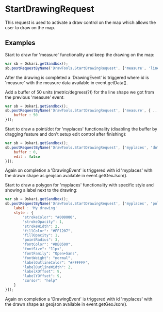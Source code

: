 # StartDrawingRequest

This request is used to activate a draw control on the map which allows the user to draw on the map.

## Examples

Start to draw for 'measure' functionality and keep the drawing on the map:
```javascript
var sb = Oskari.getSandbox();
sb.postRequestByName('DrawTools.StartDrawingRequest', ['measure', 'line']);
```

After the drawing is completed a 'DrawingEvent' is triggered where id is 'measure' with the measure data available in event.getData().

Add a buffer of 50 units (metric/degrees(?)) for the line shape we got from the previous 'measure' event:
```javascript
var sb = Oskari.getSandbox();
sb.postRequestByName('DrawTools.StartDrawingRequest', ['measure', { ... geojson from the event ...}, {
    buffer : 50
}]);
```

Start to draw a point/dot for 'myplaces' functionality (disabling the buffer by dragging feature and don't setup edit control after finishing):
```javascript
var sb = Oskari.getSandbox();
sb.postRequestByName('DrawTools.StartDrawingRequest', ['myplaces', 'dot', {
    buffer : 0,
    edit : false
}]);
```
Again on completion a 'DrawingEvent' is triggered with id 'myplaces' with the drawn shape as geojson available in event.getGeoJson().

Start to draw a polygon for 'myplaces' functionality with specific style and showing a label next to the drawing:
```javascript
var sb = Oskari.getSandbox();
sb.postRequestByName('DrawTools.StartDrawingRequest', ['myplaces', 'polygon', {
    label : 'My drawing'
    style : {
        "strokeColor": "#000000",
        "strokeOpacity": 1,
        "strokeWidth": 2,
        "fillColor": "#FF1207",
        "fillOpacity": 1,
        "pointRadius": 3,
        "fontColor": "#DE0500",
        "fontSize": "11px",
        "fontFamily": "Open+Sans",
        "fontWeight": "normal",
        "labelOutlineColor": "#FFFFFF",
        "labelOutlineWidth": 2,
        "labelXOffset": 9,
        "labelYOffset": 9,
        "cursor": "help"
    }
}]);
```
Again on completion a 'DrawingEvent' is triggered with id 'myplaces' with the drawn shape as geojson available in event.getGeoJson().
